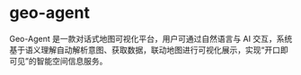 # geo-agent
Geo-Agent 是一款对话式地图可视化平台，用户可通过自然语言与 AI 交互，系统基于语义理解自动解析意图、获取数据，联动地图进行可视化展示，实现“开口即可见”的智能空间信息服务。
